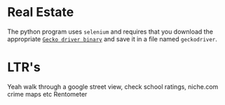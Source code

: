 # Real Estate

The python program uses `selenium` and requires that you download the appropriate [`Gecko driver binary`](https://github.com/mozilla/geckodriver/releases) and save it in a file named `geckodriver`.

# LTR's

Yeah walk through a google street view, check school ratings, niche.com crime maps etc
Rentometer
